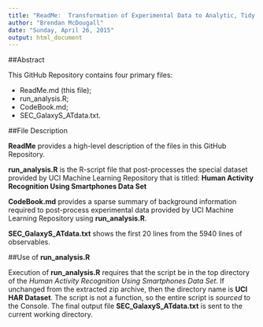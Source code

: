 ```yaml
---
title: "ReadMe:  Transformation of Experimental Data to Analytic, Tidy Data"
author: "Brendan McDougall"
date: "Sunday, April 26, 2015"
output: html_document
---
```


##Abstract

This GitHub Repository contains four primary files:

- ReadMe.md (this file);
- run_analysis.R;
- CodeBook.md;
- SEC_GalaxyS_ATdata.txt.

##File Description

**ReadMe** provides a high-level description of the files in this GitHub Repository.

**run_analysis.R** is the R-script file that post-processes the special dataset provided by UCI
Machine Learning Repository that is titled:
**Human Activity Recognition Using Smartphones Data Set**

**CodeBook.md** provides a sparse summary of background information required to post-process 
experimental data provided by UCI Machine Learning Repository using **run_analysis.R**.

**SEC_GalaxyS_ATdata.txt** shows the first 20 lines from the 5940 lines of observables.

##Use of **run_analysis.R**

Execution of **run_analysis.R** requires that the script be in the top directory of the 
*Human Activity Recognition Using Smartphones Data Set*.  If unchanged from the extracted
zip archive, then the directory name is **UCI HAR Dataset**.  The script is not a function, so
the entire script is *sourced* to the Console.  The final output file **SEC_GalaxyS_ATdata.txt**
is sent to the current working directory.
